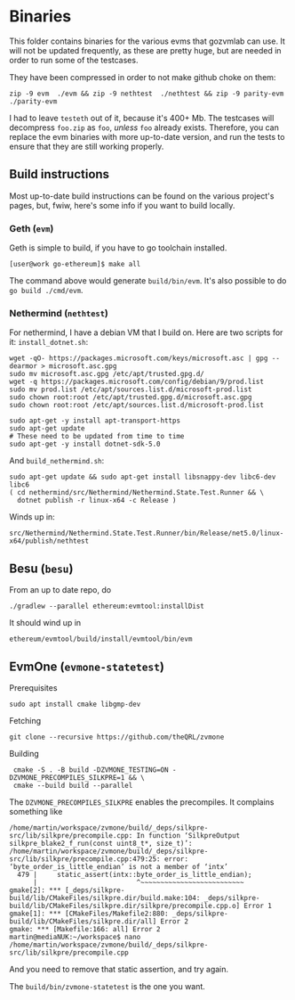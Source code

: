 # Binaries

This folder contains binaries for the various evms that gozvmlab can use. 
It will not be updated frequently, as these are pretty huge, but are needed
in order to run some of the testcases. 

They have been compressed in order to not make github choke on them:
```
zip -9 evm  ./evm && zip -9 nethtest  ./nethtest && zip -9 parity-evm  ./parity-evm
```
I had to leave `testeth` out of it, because it's 400+ Mb. The testcases
will decompress `foo.zip` as `foo`, _unless_ `foo` already exists. Therefore, 
you can replace the evm binaries  with more up-to-date version, and run the tests
to ensure that they are still working properly. 

## Build instructions

Most up-to-date build instructions can be found on the various project's pages, 
but, fwiw, here's some info if you want to build locally. 


### Geth (`evm`)

Geth is simple to build, if you have to go toolchain installed. 
```
[user@work go-ethereum]$ make all
```
The command above would generate `build/bin/evm`. It's also possible to
do `go build ./cmd/evm`. 

### Nethermind (`nethtest`)

For nethermind, I have a debian VM that I build on. Here are two scripts for it: 
`install_dotnet.sh`:

```
wget -qO- https://packages.microsoft.com/keys/microsoft.asc | gpg --dearmor > microsoft.asc.gpg
sudo mv microsoft.asc.gpg /etc/apt/trusted.gpg.d/
wget -q https://packages.microsoft.com/config/debian/9/prod.list
sudo mv prod.list /etc/apt/sources.list.d/microsoft-prod.list
sudo chown root:root /etc/apt/trusted.gpg.d/microsoft.asc.gpg
sudo chown root:root /etc/apt/sources.list.d/microsoft-prod.list

sudo apt-get -y install apt-transport-https
sudo apt-get update
# These need to be updated from time to time
sudo apt-get -y install dotnet-sdk-5.0
```
And `build_nethermind.sh`:
```
sudo apt-get update && sudo apt-get install libsnappy-dev libc6-dev libc6
( cd nethermind/src/Nethermind/Nethermind.State.Test.Runner && \
  dotnet publish -r linux-x64 -c Release )
```
Winds up in: 
```
src/Nethermind/Nethermind.State.Test.Runner/bin/Release/net5.0/linux-x64/publish/nethtest
```

## Besu (`besu`)

From an up to date repo, do

```
./gradlew --parallel ethereum:evmtool:installDist
```
It should wind up in 
```
ethereum/evmtool/build/install/evmtool/bin/evm
```

## EvmOne (`evmone-statetest`)

Prerequisites

```
sudo apt install cmake libgmp-dev
```
Fetching
```
git clone --recursive https://github.com/theQRL/zvmone
```
Building
```
 cmake -S . -B build -DZVMONE_TESTING=ON -DZVMONE_PRECOMPILES_SILKPRE=1 && \
 cmake --build build --parallel
```
The `DZVMONE_PRECOMPILES_SILKPRE` enables the precompiles. 
It complains something like 
```
/home/martin/workspace/zvmone/build/_deps/silkpre-src/lib/silkpre/precompile.cpp: In function ‘SilkpreOutput silkpre_blake2_f_run(const uint8_t*, size_t)’:
/home/martin/workspace/zvmone/build/_deps/silkpre-src/lib/silkpre/precompile.cpp:479:25: error: ‘byte_order_is_little_endian’ is not a member of ‘intx’
  479 |     static_assert(intx::byte_order_is_little_endian);
      |                         ^~~~~~~~~~~~~~~~~~~~~~~~~~~
gmake[2]: *** [_deps/silkpre-build/lib/CMakeFiles/silkpre.dir/build.make:104: _deps/silkpre-build/lib/CMakeFiles/silkpre.dir/silkpre/precompile.cpp.o] Error 1
gmake[1]: *** [CMakeFiles/Makefile2:880: _deps/silkpre-build/lib/CMakeFiles/silkpre.dir/all] Error 2
gmake: *** [Makefile:166: all] Error 2
martin@mediaNUK:~/workspace$ nano /home/martin/workspace/zvmone/build/_deps/silkpre-src/lib/silkpre/precompile.cpp
```
And you need to remove that static assertion, and try again. 

The `build/bin/zvmone-statetest` is the one you want.